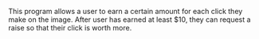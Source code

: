 This program allows a user to earn a certain amount for each click they make on the image. After user has earned at least $10, they can request a raise so that their click is worth more.